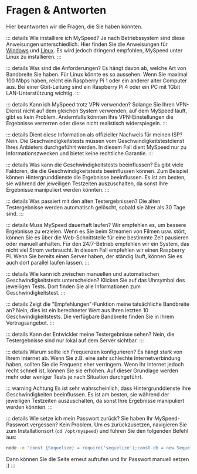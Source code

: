 # Fragen & Antworten

Hier beantworten wir die Fragen, die Sie haben könnten.

::: details Wie installiere ich MySpeed?
Je nach Betriebssystem sind diese Anweisungen unterschiedlich. Hier finden Sie die Anweisungen für [Windows](setup/windows) und [Linux](setup/linux).
Es wird jedoch dringend empfohlen, MySpeed unter Linux zu installieren.
:::

::: details Was sind die Anforderungen?
Es hängt davon ab, welche Art von Bandbreite Sie haben. Für Linux könnte es so aussehen:
Wenn Sie maximal 100 Mbps haben, reicht ein Raspberry Pi 1 oder ein anderer alter Computer aus.
Bei einer Gbit-Leitung sind ein Raspberry Pi 4 oder ein PC mit 1Gbit LAN-Unterstützung wichtig.
:::

::: details Kann ich MySpeed trotz VPN verwenden?
Solange Sie Ihren VPN-Dienst nicht auf dem gleichen System verwenden, auf dem MySpeed läuft, gibt es kein Problem.
Andernfalls könnten Ihre VPN-Einstellungen die Ergebnisse verzerren oder diese nicht realistisch widerspiegeln.
:::

::: details Dient diese Information als offizieller Nachweis für meinen ISP?
Nein. Die Geschwindigkeitstests müssen vom Geschwindigkeitstestdienst Ihres Anbieters durchgeführt werden.
In diesem Fall dient MySpeed nur zu Informationszwecken und bietet keine rechtliche Garantie.
:::

::: details Was kann die Geschwindigkeitstests beeinflussen?
Es gibt viele Faktoren, die die Geschwindigkeitstests beeinflussen können. Zum Beispiel können Hintergrunddienste
die Ergebnisse beeinflussen. Es ist am besten, sie während der jeweiligen Testzeiten auszuschalten, da sonst Ihre
Ergebnisse manipuliert werden könnten.
:::

::: details Was passiert mit den alten Testergebnissen?
Die alten Testergebnisse werden automatisch gelöscht, sobald sie älter als 30 Tage sind.
:::

::: details Muss MySpeed dauerhaft laufen?
Wir empfehlen es, um bessere Ergebnisse zu erzielen. Wenn es Sie beim Streamen von Filmen usw. stört,
können Sie es über die Web-Schnittstelle für eine bestimmte Zeit pausieren oder manuell anhalten.
Für den 24/7-Betrieb empfehlen wir ein System, das nicht viel Strom verbraucht. In diesem Fall empfehlen wir einen Raspberry Pi.
Wenn Sie bereits einen Server haben, der ständig läuft, können Sie es auch dort parallel laufen lassen.
:::

::: details Wie kann ich zwischen manuellen und automatischen Geschwindigkeitstests unterscheiden?
Klicken Sie auf das Uhrsymbol des jeweiligen Tests. Dort finden Sie alle Informationen zum Geschwindigkeitstest.
:::

::: details Zeigt die "Empfehlungen"-Funktion meine tatsächliche Bandbreite an?
Nein, dies ist ein berechneter Wert aus Ihren letzten 10 Geschwindigkeitstests. Die verfügbare Bandbreite finden Sie in Ihrem Vertragsangebot.
:::

::: details Kann der Entwickler meine Testergebnisse sehen?
Nein, die Testergebnisse sind nur lokal auf dem Server sichtbar.
:::

::: details Warum sollte ich Frequenzen konfigurieren?
Es hängt stark von Ihrem Internet ab. Wenn Sie z.B. eine sehr schlechte Internetverbindung haben, sollten Sie die Frequenz eher verringern.
Wenn Ihr Internet jedoch recht schnell ist, können Sie sie erhöhen. Auf dieser Grundlage werden mehr oder weniger Tests je nach Situation durchgeführt.

::: warning Achtung
Es ist sehr wahrscheinlich, dass Hintergrunddienste Ihre Geschwindigkeiten beeinflussen. Es ist am besten, sie während der jeweiligen Testzeiten auszuschalten, da sonst Ihre Ergebnisse manipuliert werden könnten.
:::

::: details Wie setze ich mein Passwort zurück?
Sie haben Ihr MySpeed-Passwort vergessen? Kein Problem. Um es zurückzusetzen, navigieren Sie zum Installationsort (`cd /opt/myspeed`) und führen Sie den folgenden Befehl aus:

```sh
node -e "const {Sequelize} = require('sequelize');const db = new Sequelize({dialect: 'sqlite', storage: 'data/storage.db'});db.query('UPDATE config SET value=? WHERE key=?', {replacements: ['none', 'password']})"
```    

Dann können Sie die Seite erneut aufrufen und Ihr Passwort manuell setzen :)
:::